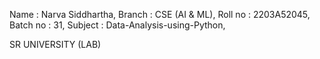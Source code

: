 Name      : Narva Siddhartha,
Branch    : CSE (AI & ML),
Roll no   : 2203A52045,
Batch no  : 31,
Subject   : Data-Analysis-using-Python,


SR UNIVERSITY (LAB)
